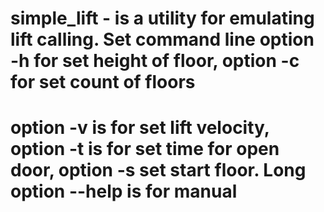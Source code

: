 # simple_lift - is a utility for emulating lift calling. Set command line option -h for set height of floor, option -c for set count of floors
# option -v is for set lift velocity, option -t is for set time for open door, option -s set start floor. Long option --help is for manual
